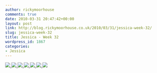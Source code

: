 ```yaml
---
author: rickymoorhouse
comments: true
date: 2010-03-31 20:47:42+00:00
layout: post
link: http://blog.rickymoorhouse.co.uk/2010/03/31/jessica-week-32/
slug: jessica-week-32
title: Jessica - Week 32
wordpress_id: 1867
categories:
- Jessica
---
```


[ ![](/ricky/images/jessica/32-1.png) ](/ricky/images/jessica/32-1.jpg) [ ![](/ricky/images/jessica/32-2.png) ](/ricky/images/jessica/32-2.jpg) [ ![](/ricky/images/jessica/32-4.png) ](/ricky/images/jessica/32-4.jpg) [ ![](/ricky/images/jessica/32-5.png) ](/ricky/images/jessica/32-5.jpg) [ ![](/ricky/images/jessica/32-6.png) ](/ricky/images/jessica/32-6.jpg) [ ![](/ricky/images/jessica/32-7.png) ](/ricky/images/jessica/32-7.jpg)
![](/ricky/images/jessica/32-3.jpg)
